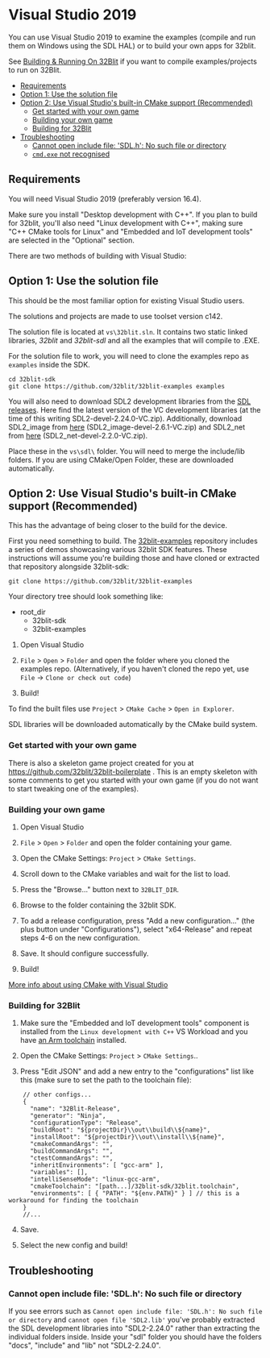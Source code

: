 # Visual Studio 2019 <!-- omit in toc -->

You can use Visual Studio 2019 to examine the examples (compile and run them on Windows using the SDL HAL) or to build your own apps for 32blit.

See [Building & Running On 32Blit](32blit.md) if you want to compile examples/projects to run on 32Blit.

- [Requirements](#requirements)
- [Option 1: Use the solution file](#option-1-use-the-solution-file)
- [Option 2: Use Visual Studio's built-in CMake support (Recommended)](#option-2-use-visual-studios-built-in-cmake-support-recommended)
  - [Get started with your own game](#get-started-with-your-own-game)
  - [Building your own game](#building-your-own-game)
  - [Building for 32Blit](#building-for-32blit)
- [Troubleshooting](#troubleshooting)
  - [Cannot open include file: 'SDL.h': No such file or directory](#cannot-open-include-file-sdlh-no-such-file-or-directory)
  - [`cmd.exe` not recognised](#cmdexe-not-recognised)

## Requirements

You will need Visual Studio 2019 (preferably version 16.4).

Make sure you install "Desktop development with C++". If you plan to build for 32blit, you'll also need "Linux development with C++", making sure "C++ CMake tools for Linux" and "Embedded and IoT development tools" are selected in the "Optional" section.

There are two methods of building with Visual Studio:

## Option 1: Use the solution file

This should be the most familiar option for existing Visual Studio users.

The solutions and projects are made to use toolset version c142.

The solution file is located at `vs\32blit.sln`. It contains two static linked libraries, _32blit_ and _32blit-sdl_ and all the examples that will compile to .EXE.

For the solution file to work, you will need to clone the examples repo as `examples` inside the SDK.

```shell
cd 32blit-sdk
git clone https://github.com/32blit/32blit-examples examples
```

You will also need to download SDL2 development libraries from the [SDL releases](https://github.com/libsdl-org/SDL/releases/latest). Here find the latest version of the VC development libraries (at the time of this writing SDL2-devel-2.24.0-VC.zip). Additionally, download SDL2_image from [here](https://github.com/libsdl-org/SDL_image/releases/latest) (SDL2_image-devel-2.6.1-VC.zip) and SDL2_net from [here](https://github.com/libsdl-org/SDL_net/releases/latest) (SDL2_net-devel-2.2.0-VC.zip).

Place these in the `vs\sdl\` folder. You will need to merge the include/lib folders. If you are using CMake/Open Folder, these are downloaded automatically.

## Option 2: Use Visual Studio's built-in CMake support (Recommended)

This has the advantage of being closer to the build for the device.

First you need something to build. The [32blit-examples](https://github.com/32blit/32blit-examples) repository includes a series of demos showcasing various 32blit SDK features. These instructions will assume you're building those and have cloned or extracted that repository alongside 32blit-sdk:

```shell
git clone https://github.com/32blit/32blit-examples
```

Your directory tree should look something like:

- root_dir
    - 32blit-sdk
    - 32blit-examples

1. Open Visual Studio

2. `File` > `Open` > `Folder` and open the folder where you cloned the examples repo. (Alternatively, if you haven't cloned the repo yet, use `File` -> `Clone or check out code`)

3. Build!

To find the built files use `Project` > `CMake Cache` > `Open in Explorer`.

SDL libraries will be downloaded automatically by the CMake build system.

### Get started with your own game

There is also a skeleton game project created for you at https://github.com/32blit/32blit-boilerplate . This is an empty skeleton with some comments to get you started with your own game (if you do not want to start tweaking one of the examples).

### Building your own game

1. Open Visual Studio

2. `File` > `Open` > `Folder` and open the folder containing your game.

3. Open the CMake Settings: `Project` > `CMake Settings`.

4. Scroll down to the CMake variables and wait for the list to load.

5. Press the "Browse..." button next to `32BLIT_DIR`.

6. Browse to the folder containing the 32blit SDK.

7. To add a release configuration, press "Add a new configuration..." (the plus button under "Configurations"), select "x64-Release" and repeat steps 4-6 on the new configuration.

8. Save. It should configure successfully.

9. Build!

[More info about using CMake with Visual Studio](https://docs.microsoft.com/en-us/cpp/build/cmake-projects-in-visual-studio?view=vs-2019)

### Building for 32Blit

1. Make sure the "Embedded and IoT development tools" component is installed from the `Linux development with C++` VS Workload and you have [an Arm toolchain](https://developer.arm.com/tools-and-software/open-source-software/developer-tools/gnu-toolchain/gnu-rm/downloads) installed.

2. Open the CMake Settings: `Project` > `CMake Settings`..

3. Press "Edit JSON" and add a new entry to the "configurations" list like this (make sure to set the path to the toolchain file):
```jsonc
    // other configs...
    {
      "name": "32Blit-Release",
      "generator": "Ninja",
      "configurationType": "Release",
      "buildRoot": "${projectDir}\\out\\build\\${name}",
      "installRoot": "${projectDir}\\out\\install\\${name}",
      "cmakeCommandArgs": "",
      "buildCommandArgs": "",
      "ctestCommandArgs": "",
      "inheritEnvironments": [ "gcc-arm" ],
      "variables": [],
      "intelliSenseMode": "linux-gcc-arm",
      "cmakeToolchain": "[path...]/32blit-sdk/32blit.toolchain",
      "environments": [ { "PATH": "${env.PATH}" } ] // this is a workaround for finding the toolchain
    }
    //...
```

4. Save.

5. Select the new config and build!

## Troubleshooting

### Cannot open include file: 'SDL.h': No such file or directory

If you see errors such as `Cannot open include file: 'SDL.h': No such file or directory` and `cannot open file 'SDL2.lib'` you've probably extracted the SDL development libraries into "SDL2-2.24.0" rather than extracting the individual folders inside. Inside your "sdl" folder you should have the folders "docs", "include" and "lib" not "SDL2-2.24.0".
